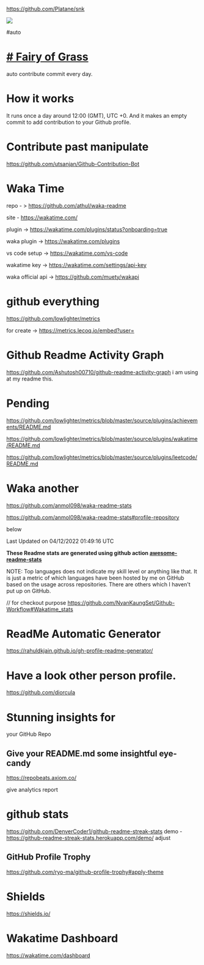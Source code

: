 
https://github.com/Platane/snk

![](https://i.imgur.com/QXwYVTf.png)




#auto
# [# Fairy of Grass](https://github.com/zeikar/fairy-of-grass)
auto contribute commit every day.

# How it works

It runs once a day around 12:00 (GMT), UTC +0. And it makes an empty commit to add contribution to your Github profile.



# Contribute past manipulate

https://github.com/utsanjan/Github-Contribution-Bot




# Waka Time

repo - >  https://github.com/athul/waka-readme

site - https://wakatime.com/

plugin -> https://wakatime.com/plugins/status?onboarding=true

waka plugin -> https://wakatime.com/plugins


vs code setup -> https://wakatime.com/vs-code


wakatime key -> https://wakatime.com/settings/api-key


waka official api -> https://github.com/muety/wakapi



# github everything

https://github.com/lowlighter/metrics


for create -> https://metrics.lecoq.io/embed?user=



# Github Readme Activity Graph
https://github.com/Ashutosh00710/github-readme-activity-graph
i am using at my readme this.


# Pending

https://github.com/lowlighter/metrics/blob/master/source/plugins/achievements/README.md

https://github.com/lowlighter/metrics/blob/master/source/plugins/wakatime/README.md


https://github.com/lowlighter/metrics/blob/master/source/plugins/leetcode/README.md


# Waka another

https://github.com/anmol098/waka-readme-stats

https://github.com/anmol098/waka-readme-stats#profile-repository

below 
  
Last Updated on 04/12/2022 01:49:16 UTC

**These Readme stats are generated using github action [awesome-readme-stats](https://github.com/anmol098/waka-readme-stats)**

NOTE: Top languages does not indicate my skill level or anything like that. It is just a metric of which languages have been hosted by me on GitHub based on the usage across repositories. There are others which I haven't put up on GitHub.


// for checkout purpose https://github.com/NyanKaungSet/Github-Workflow#Wakatime_stats



# ReadMe Automatic Generator

https://rahuldkjain.github.io/gh-profile-readme-generator/



# Have a look other person profile.


https://github.com/diorcula




# Stunning insights for  
your GitHub Repo

## Give your README.md some insightful eye-candy

https://repobeats.axiom.co/

give analytics report


# github stats

https://github.com/DenverCoder1/github-readme-streak-stats
demo - https://github-readme-streak-stats.herokuapp.com/demo/ adjust

## GitHub Profile Trophy

https://github.com/ryo-ma/github-profile-trophy#apply-theme

# Shields

https://shields.io/



# Wakatime Dashboard
https://wakatime.com/dashboard